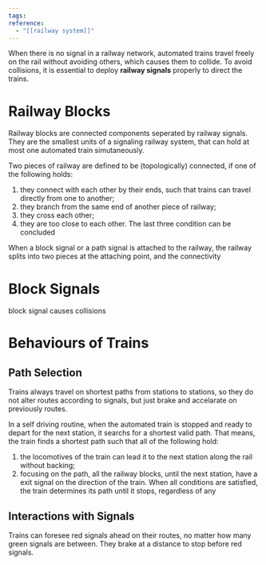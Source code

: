 ```yaml
---
tags:
reference:
  - "[[railway system]]"
---
```


When there is no signal in a railway network, automated trains travel freely on the rail without avoiding others, which causes them to collide. To avoid collisions, it is essential to deploy **railway signals** properly to direct the trains.

# Railway Blocks
Railway blocks are connected components seperated by railway signals. They are the smallest units of a signaling railway system, that can hold at most one automated train simutaneously.

Two pieces of railway are defined to be (topologically) connected, if one of the following holds:
1. they connect with each other by their ends, such that trains can travel directly from one to another;
2. they branch from the same end of another piece of railway;
3. they cross each other;
4. they are too close to each other.
The last three condition can be concluded 

When a block signal or a path signal is attached to the railway, the railway splits into two pieces at the attaching point, and the connectivity

# Block Signals


block signal causes collisions

# Behaviours of Trains
## Path Selection
Trains always travel on shortest paths from stations to stations, so they do not alter routes according to signals, but just brake and accelarate on previously routes.

In a self driving routine, when the automated train is stopped and ready to depart for the next station, it searchs for a shortest valid path.
That means, the train finds a shortest path such that all of the following hold:
1. the locomotives of the train can lead it to the next station along the rail without backing;
2. focusing on the path, all the railway blocks, until the next station, have a exit signal on the direction of the train.
When all conditions are satisfied, the train determines its path until it stops, regardless of any

## Interactions with Signals
Trains can foresee red signals ahead on their routes, no matter how many green signals are between. They brake at a distance to stop before red signals.
